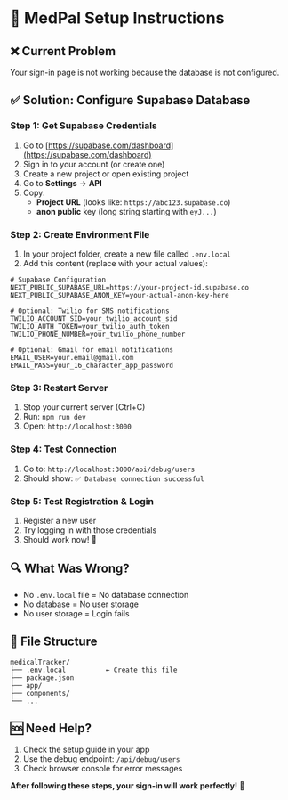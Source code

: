 # 🚀 MedPal Setup Instructions

## ❌ **Current Problem**
Your sign-in page is not working because the database is not configured.

## ✅ **Solution: Configure Supabase Database**

### **Step 1: Get Supabase Credentials**
1. Go to [https://supabase.com/dashboard](https://supabase.com/dashboard)
2. Sign in to your account (or create one)
3. Create a new project or open existing project
4. Go to **Settings** → **API**
5. Copy:
   - **Project URL** (looks like: `https://abc123.supabase.co`)
   - **anon public** key (long string starting with `eyJ...`)

### **Step 2: Create Environment File**
1. In your project folder, create a new file called `.env.local`
2. Add this content (replace with your actual values):

```env
# Supabase Configuration
NEXT_PUBLIC_SUPABASE_URL=https://your-project-id.supabase.co
NEXT_PUBLIC_SUPABASE_ANON_KEY=your-actual-anon-key-here

# Optional: Twilio for SMS notifications
TWILIO_ACCOUNT_SID=your_twilio_account_sid
TWILIO_AUTH_TOKEN=your_twilio_auth_token
TWILIO_PHONE_NUMBER=your_twilio_phone_number

# Optional: Gmail for email notifications
EMAIL_USER=your.email@gmail.com
EMAIL_PASS=your_16_character_app_password
```

### **Step 3: Restart Server**
1. Stop your current server (Ctrl+C)
2. Run: `npm run dev`
3. Open: `http://localhost:3000`

### **Step 4: Test Connection**
1. Go to: `http://localhost:3000/api/debug/users`
2. Should show: `✅ Database connection successful`

### **Step 5: Test Registration & Login**
1. Register a new user
2. Try logging in with those credentials
3. Should work now! 🎉

## 🔍 **What Was Wrong?**
- No `.env.local` file = No database connection
- No database = No user storage
- No user storage = Login fails

## 📁 **File Structure**
```
medicalTracker/
├── .env.local          ← Create this file
├── package.json
├── app/
├── components/
└── ...
```

## 🆘 **Need Help?**
1. Check the setup guide in your app
2. Use the debug endpoint: `/api/debug/users`
3. Check browser console for error messages

**After following these steps, your sign-in will work perfectly!** 🚀
